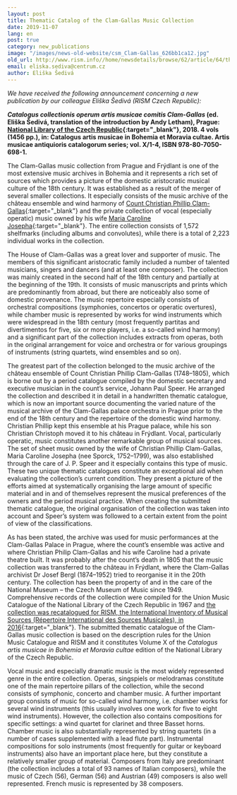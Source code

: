 ```yaml
---
layout: post
title: Thematic Catalog of the Clam-Gallas Music Collection
date: 2019-11-07
lang: en
post: true
category: new_publications
image: "/images/news-old-website/csm_Clam-Gallas_626bb1ca12.jpg"
old_url: http://www.rism.info//home/newsdetails/browse/62/article/64/thematic-catalog-of-the-clam-gallas-music-collection.html
email: eliska.sediva@centrum.cz
author: Eliška Šedivá
---
```



_We have received the following announcement concerning a new publication by our colleague Eliška Šedivá (RISM Czech Republic):_

**_Catalogus collectionis operum artis musicae comitis Clam-Gallas_ (ed. Eliška Šedivá, translation of the introduction by Andy Letham), Prague: [National Library of the Czech Republic](https://www.nkp.cz/o-knihovne/zakladni-informace/vydane-publikace/prave-vyslo-cele#catalogus){:target="_blank"}, 2018. 4 vols (1456 pp.), in: Catalogus artis musicae in Bohemia et Moravia cultae. Artis musicae antiquioris catalogorum series; vol. X/1-4, ISBN 978-80-7050-698-1.**

The Clam-Gallas music collection from Prague and Frýdlant is one of the most extensive music archives in Bohemia and it represents a rich set of sources which provides a picture of the domestic aristocratic musical culture of the 18th century. It was established as a result of the merger of several smaller collections. It especially consists of the music archive of the château ensemble and wind harmony of [Count Christian Phillip Clam-Gallas](https://opac.rism.info/metaopac/perma.do;jsessionid=C692EBE5787F574386F0FE7250E144A0.touch02?v=rism&q=-1%3d%22pe30059826%22&Language=en){:target="_blank"} and the private collection of vocal (especially operatic) music owned by his wife [Maria Caroline Josepha](https://opac.rism.info/metaopac/perma.do?v=rism&q=-1%3d%22pe30113887%22&Language=en){:target="_blank"}. The entire collection consists of 1,572 shelfmarks (including albums and convolutes), while there is a total of 2,223 individual works in the collection.

The House of Clam-Gallas was a great lover and supporter of music. The members of this significant aristocratic family included a number of talented musicians, singers and dancers (and at least one composer). The collection was mainly created in the second half of the 18th century and partially at the beginning of the 19th. It consists of music manuscripts and prints which are predominantly from abroad, but there are noticeably also some of domestic provenance. The music repertoire especially consists of orchestral compositions (symphonies, concertos or operatic overtures), while chamber music is represented by works for wind instruments which were widespread in the 18th century (most frequently partitas and divertimentos for five, six or more players, i.e. a so-called wind harmony) and a significant part of the collection includes extracts from operas, both in the original arrangement for voice and orchestra or for various groupings of instruments (string quartets, wind ensembles and so on).

The greatest part of the collection belonged to the music archive of the château ensemble of Count Christian Phillip Clam-Gallas (1748–1805), which is borne out by a period catalogue compiled by the domestic secretary and executive musician in the count’s service, Johann Paul Speer. He arranged the collection and described it in detail in a handwritten thematic catalogue, which is now an important source documenting the varied nature of the musical archive of the Clam-Gallas palace orchestra in Prague prior to the end of the 18th century and the repertoire of the domestic wind harmony. Christian Phillip kept this ensemble at his Prague palace, while his son Christian Christoph moved it to his château in Frýdlant. Vocal, particularly operatic, music constitutes another remarkable group of musical sources. The set of sheet music owned by the wife of Christian Phillip Clam-Gallas, Maria Caroline Josepha (nee Sporck, 1752–1799), was also established through the care of J. P. Speer and it especially contains this type of music. These two unique thematic catalogues constitute an exceptional aid when evaluating the collection’s current condition. They present a picture of the efforts aimed at systematically organising the large amount of specific material and in and of themselves represent the musical preferences of the owners and the period musical practice. When creating the submitted thematic catalogue, the original organisation of the collection was taken into account and Speer’s system was followed to a certain extent from the point of view of the classifications.

As has been stated, the archive was used for music performances at the Clam-Gallas Palace in Prague, where the count’s ensemble was active and where Christian Philip Clam-Gallas and his wife Caroline had a private theatre built. It was probably after the count’s death in 1805 that the music collection was transferred to the château in Frýdlant, where the Clam-Gallas archivist Dr Josef Bergl (1874–1952) tried to reorganise it in the 20th century. The collection has been the property of and in the care of the National Museum – the Czech Museum of Music since 1949. Comprehensive records of the collection were compiled for the Union Music Catalogue of the National Library of the Czech Republic in 1967 and [the collection was recatalogued for RISM, the International Inventory of Musical Sources (Répertoire International des Sources Musicales), in 2016](https://opac.rism.info/search?View=rism&q=clam-gallas&Language=en){:target="_blank"}. The submitted thematic catalogue of the Clam-Gallas music collection is based on the description rules for the Union Music Catalogue and RISM and it constitutes Volume X of the _Catalogus artis musicae in Bohemia et Moravia cultae_ edition of the National Library of the Czech Republic.

Vocal music and especially dramatic music is the most widely represented genre in the entire collection. Operas, singspiels or melodramas constitute one of the main repertoire pillars of the collection, while the second consists of symphonic, concerto and chamber music. A further important group consists of music for so-called wind harmony, i.e. chamber works for several wind instruments (this usually involves one work for five to eight wind instruments). However, the collection also contains compositions for specific settings: a wind quartet for clarinet and three Basset horns. Chamber music is also substantially represented by string quartets (in a number of cases supplemented with a lead flute part). Instrumental compositions for solo instruments (most frequently for guitar or keyboard instruments) also have an important place here, but they constitute a relatively smaller group of material. Composers from Italy are predominant (the collection includes a total of 93 names of Italian composers), while the music of Czech (56), German (56) and Austrian (49) composers is also well represented. French music is represented by 38 composers.

<script type="text/javascript">var switchTo5x=true;</script><script type="text/javascript" src="http://w.sharethis.com/button/buttons.js"></script><script type="text/javascript">stLight.options({publisher: "9b601438-1ce1-49d8-bfd7-9cff5df54c17", doNotHash: false, doNotCopy: false, hashAddressBar: false});</script>